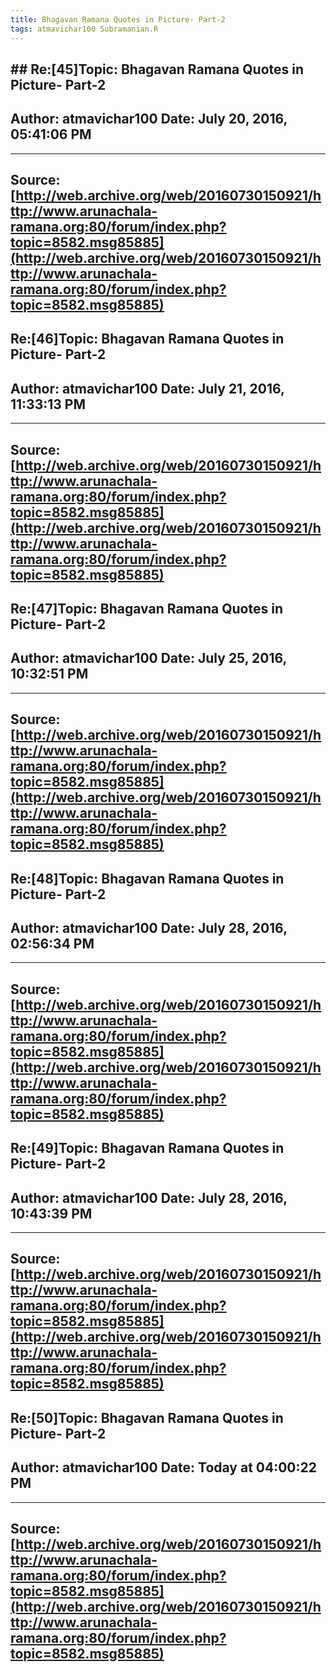 ```yaml
--- 
title: Bhagavan Ramana Quotes in Picture- Part-2   
tags: atmavichar100 Subramanian.R  
---  
```

## ## Re:[45]Topic:  Bhagavan Ramana Quotes in Picture- Part-2  
Author: atmavichar100       Date: July 20, 2016, 05:41:06 PM  
---  

 ---  
Source:[http://web.archive.org/web/20160730150921/http://www.arunachala-ramana.org:80/forum/index.php?topic=8582.msg85885](http://web.archive.org/web/20160730150921/http://www.arunachala-ramana.org:80/forum/index.php?topic=8582.msg85885)   
---  

## Re:[46]Topic:  Bhagavan Ramana Quotes in Picture- Part-2  
Author: atmavichar100       Date: July 21, 2016, 11:33:13 PM  
---  

 ---  
Source:[http://web.archive.org/web/20160730150921/http://www.arunachala-ramana.org:80/forum/index.php?topic=8582.msg85885](http://web.archive.org/web/20160730150921/http://www.arunachala-ramana.org:80/forum/index.php?topic=8582.msg85885)   
---  

## Re:[47]Topic:  Bhagavan Ramana Quotes in Picture- Part-2  
Author: atmavichar100       Date: July 25, 2016, 10:32:51 PM  
---  

 ---  
Source:[http://web.archive.org/web/20160730150921/http://www.arunachala-ramana.org:80/forum/index.php?topic=8582.msg85885](http://web.archive.org/web/20160730150921/http://www.arunachala-ramana.org:80/forum/index.php?topic=8582.msg85885)   
---  

## Re:[48]Topic:  Bhagavan Ramana Quotes in Picture- Part-2  
Author: atmavichar100       Date: July 28, 2016, 02:56:34 PM  
---  

 ---  
Source:[http://web.archive.org/web/20160730150921/http://www.arunachala-ramana.org:80/forum/index.php?topic=8582.msg85885](http://web.archive.org/web/20160730150921/http://www.arunachala-ramana.org:80/forum/index.php?topic=8582.msg85885)   
---  

## Re:[49]Topic:  Bhagavan Ramana Quotes in Picture- Part-2  
Author: atmavichar100       Date: July 28, 2016, 10:43:39 PM  
---  

 ---  
Source:[http://web.archive.org/web/20160730150921/http://www.arunachala-ramana.org:80/forum/index.php?topic=8582.msg85885](http://web.archive.org/web/20160730150921/http://www.arunachala-ramana.org:80/forum/index.php?topic=8582.msg85885)   
---  

## Re:[50]Topic:  Bhagavan Ramana Quotes in Picture- Part-2  
Author: atmavichar100       Date: **Today** at 04:00:22 PM  
---  

 ---  
Source:[http://web.archive.org/web/20160730150921/http://www.arunachala-ramana.org:80/forum/index.php?topic=8582.msg85885](http://web.archive.org/web/20160730150921/http://www.arunachala-ramana.org:80/forum/index.php?topic=8582.msg85885)   
---  

